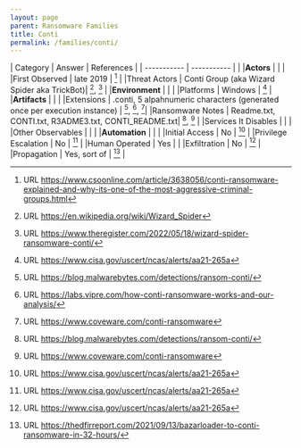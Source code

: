 ```yaml
---
layout: page
parent: Ransomware Families
title: Conti
permalink: /families/conti/
---
```


| Category | Answer | References | 
| ----------- | ----------- | | 
|**Actors** | | |
|First Observed | late 2019 | [^1] |
|Threat Actors | Conti Group (aka Wizard Spider aka TrickBot)| [^2], [^3] |
|**Environment** | | |
|Platforms | Windows | [^4] |
|**Artifacts** | | |
|Extensions | .conti, 5 alpahnumeric characters (generated once per execution instance) | [^5], [^6], [^7]|
|Ransomware Notes | Readme.txt, CONTI.txt, R3ADME3.txt, CONTI_README.txt| [^5], [^7] |
|Services It Disables | | |
|Other Observables | | |
|**Automation** | | |
|Initial Access | No | [^4] |
|Privilege Escalation | No | [^4] |
|Human Operated | Yes | |
|Exfiltration | No | [^4] |
|Propagation | Yes, sort of | [^8] |


[^1]: URL https://www.csoonline.com/article/3638056/conti-ransomware-explained-and-why-its-one-of-the-most-aggressive-criminal-groups.html
[^2]: URL https://en.wikipedia.org/wiki/Wizard_Spider
[^3]: URL https://www.theregister.com/2022/05/18/wizard-spider-ransomware-conti/
[^4]: URL https://www.cisa.gov/uscert/ncas/alerts/aa21-265a
[^5]: URL https://blog.malwarebytes.com/detections/ransom-conti/
[^6]: URL https://labs.vipre.com/how-conti-ransomware-works-and-our-analysis/
[^7]: URL https://www.coveware.com/conti-ransomware
[^8]: URL https://thedfirreport.com/2021/09/13/bazarloader-to-conti-ransomware-in-32-hours/
